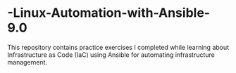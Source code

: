 # -Linux-Automation-with-Ansible-9.0
This repository contains practice exercises I completed while learning about Infrastructure as Code (IaC) using Ansible for automating infrastructure management.
